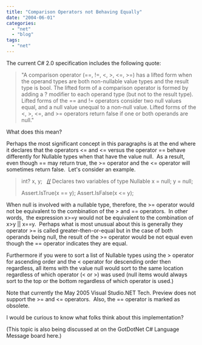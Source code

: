 ```yaml
---
title: "Comparison Operators not Behaving Equally"
date: "2004-06-01"
categories: 
  - "net"
  - "blog"
tags: 
  - "net"
---
```


The current C# 2.0 specification includes the following quote:

> "A comparison operator (\==, !=, <, \>, <=, \>=) has a lifted form when the operand types are both non-nullable value types and the result type is bool. The lifted form of a comparison operator is formed by adding a ? modifier to each operand type (but not to the result type). Lifted forms of the \== and != operators consider two null values equal, and a null value unequal to a non-null value. Lifted forms of the <, \>, <=, and \>= operators return false if one or both operands are null."

What does this mean?

Perhaps the most significant concept in this paragraphs is at the end where it declares that the operators <= and <= versus the operator \== behave differently for Nullable<T> types when that have the value null.  As a result, even though \== may return true, the \>= operator and the <= operator will sometimes return false.  Let's consider an example.

> int? x, y;   [//](http:///) Declares two variables of type Nullable<int> x = null; y = null;
> 
> Assert.IsTrue(x == y); Assert.IsFalse(x <= y);

When null is involved with a nullable type, therefore, the >= operator would not be equivalent to the combination of the \> and \== operators.  In other words,  the expression x>=y would not be equivalent to the combination of x>y || x==y.  Perhaps what is most unusual about this is generally they operator >= is called greater-then-or-equal but in the case of both operands being null, the result of the >= operator would be not equal even though the \== operator indicates they are equal.

Furthermore if you were to sort a list of Nullable<T> types using the \> operator for ascending order and the < operator for descending order then regardless, all items with the value null would sort to the same location regardless of which operator (< or \>) was used (null items would always sort to the top or the bottom regardless of which operator is used.)

Note that currently the May 2005 Visual Studio.NET Tech. Preview does not support the \>= and <= operators.  Also, the \== operator is marked as obsolete.

I would be curious to know what folks think about this implementation?

(This topic is also being discussed at on the GotDotNet C# Language Message board here.)
